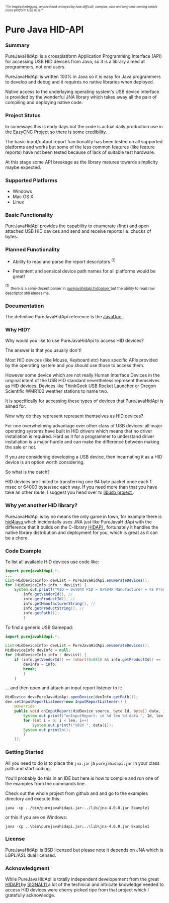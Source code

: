 <sup><sub>*"I'm inspired,intrigued, amazed and annoyed by how difficult, complex, rare and long time coming simple cross platform USB IO is!"*</sub></sup>


# Pure Java HID-API

### Summary

PureJavaHidApi is a crossplatform  Application Programming Interface (API) for accessing USB HID devices from Java, so it is a library aimed at programmers, not end users.


PureJavaHidApi is written 100% in Java so it is easy for Java programmers to develop and debug and it requires no native libraries when deployed. 

Native access to the underlaying operating system's USB device interface is provided by the wonderful JNA library which takes away all the pain of compiling and deploying native code.

### Project Status

In someways this is early days but the code is actual daily production use in the <a href="http://www.sparetimelabs.com/eazycnc/welcome/welcome.php" target ="eazycnc"> EazyCNC Project </a> so there is some credibility.

The basic input/output report functionality has been tested on all supported platforms and works but some of the less common features (like feature reports) have not been tested because of lack of suitable test hardware.

At this stage some API breakage as the library matures towards simplicity maybe expected.

### Supported Platforms

* Windows
* Mac OS X 
* Linux

### Basic Functionality

PureJavaHidApi provides the capability to enumerate (find) and open attached USB HID devices and send and receive reports i.e. chucks of bytes.

### Planned Functionality

* Ability to read and parse the report descriptors <sup>(1)</sup>

* Persintent and sensical device path names for all platforms would be great!

<sup>(1)</sup> 
<sub> there is a semi-decent parser in <a href="https://github.com/nyholku/purejavahidapi/tree/master/src/purejavahidapi/hidparser" target="hidparser"> purejavahidapi.hidparser </a> but the ability to read raw descriptor still eludes me.
</sub>

### Documentation

The definitive PureJavaHidApi reference is the <a href="http://nyholku.github.io/purejavahidapi/javadoc/index.html" target="javadoc" > JavaDoc </a>.

### Why HID?

Why would you like to use PureJavaHidApi to access HID devices?

The answer is that you usually don't!

Most HID devices (like Mouse, Keyboard etc) have specific APIs provided by the operating system and you should use those to access them.

However some device which are not really Human Interface Devices in the original intent of the USB HID standard nevertheless represent themselves as HID devices. Devices like ThinkGeek  USB Rocket Launcher or  Oregon Scientific WMR100 weather stations to name two. 

It is specifically for accessing these types of devices that PureJavaHidApi is aimed for.

Now why do they represent represent themselves as HID devices?

For one overwhelming advantage over other class of USB devices: all major operating systems have built in HID drivers which means that no driver installation is required. Hard as it for a programmer to understand driver installation is a major hurdle and can make the difference between making the sale or not.

If you are considering developing a USB device, then incarnating it as a HID device is an option worth considering.

So what is the catch?

HID devices are limited to transferring one 64 byte packet once each 1 msec or 64000 bytes/sec each way. If you need more than that you have take an other route, I suggest you head over to <a href="http://libusb.info"> libusb project </a>.

### Why yet another HID library?

PureJavaHidApi is by no means the only game in town, for example there is <a href="https://github.com/gary-rowe/hid4java" target = "hid4java" > hid4java </a> which incidentally uses JNA just like PureJavaHidApi with the difference that it builds on the  C-library <a href="https://github.com/signal11/hidapi" target="hidapi"> HIDAPI </a>, fortunately it handles the native library distribution and deployment for you, which is great as it can be a chore.

### Code Example

To list all available HID devices use code like:

```java
import purejavahidapi.*;
...
List<HidDeviceInfo> devList = PureJavaHidApi.enumerateDevices();
for (HidDeviceInfo info : devList) {
	System.out.printf("VID = 0x%04X PID = 0x%04X Manufacturer = %s Product = %s Path = %s\n", //
		info.getVendorId(), //
		info.getProductId(), //
		info.getManufacturerString(), //
		info.getProductString(), //
		info.getPath());
		}

```

To find a generic USB Gamepad:

```java
import purejavahidapi.*;

List<HidDeviceInfo> devList = PureJavaHidApi.enumerateDevices();
HidDeviceInfo devInfo = null;
for (HidDeviceInfo info : devList) {
	if (info.getVendorId() == (short)0x0810 && info.getProductId() == (short)0x0005) {
		devInfo = info;
		break;
		}
	}

```
... and then open and attach an input report listener to it:

```java
HidDevice dev=PureJavaHidApi.openDevice(devInfo.getPath());
dev.setInputReportListener(new InputReportListener() {
	@Override
	public void onInputReport(HidDevice source, byte Id, byte[] data, int len) {
		System.out.printf("onInputReport: id %d len %d data ", Id, len);
		for (int i = 0; i < len; i++)
			System.out.printf("%02X ", data[i]);
		System.out.println();
		}
	});

```


### Getting Started


All you need to do is to place the `jna.jar` ja `purejahidapi.jar` in your class path and start coding.

You'll probably do this in an IDE but here is how to compile and run one of the examples from the commands line.

Check out the whole project from github and and go to the examples directory and execute this:


```
java -cp ../bin/purejavahidapi.jar:../lib/jna-4.0.0.jar Example1
```

or this if you are on Windows:

```
java -cp ..\bin\purejavahidapi.jar;..\lib\jna-4.0.0.jar Example1
```


### License 

PureJavaHidApi is BSD licensed but please note it depends on JNA which is LGPL/ASL dual licensed.


### Acknowledgment 

While PureJavaHidApi is totally independent developement from the great <a href="https://github.com/signal11/hidapi" target="hidapi"> HIDAPI </a>  by <a href="http://www.signal11.us" target="signal11"> SIGNAL11 </a>  a lot of the technical and intricate knowledge needed to access HID devices were cherry picked ripe from that project which I gratefully acknowledge.







 
